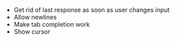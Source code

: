 - Get rid of last response as soon as user changes input
- Allow newlines
- Make tab completion work
- Show cursor
